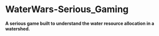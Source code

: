 # WaterWars-Serious_Gaming
<strong>A serious game built to understand the water resource allocation in a watershed.</strong>

<a href="WaterWars_GUI.JPG"></a>
